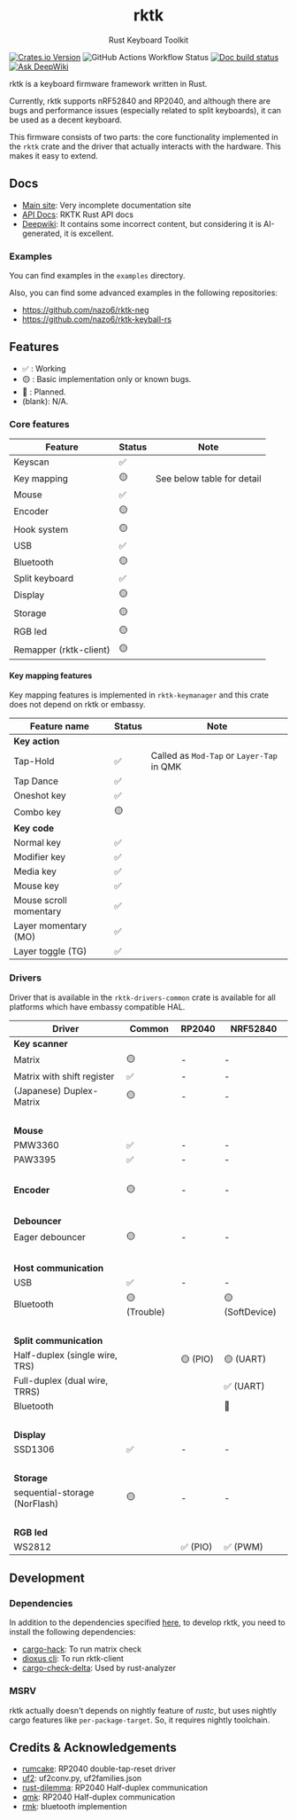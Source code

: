 <h1 align="center">rktk</h1>
<p align="center">Rust Keyboard Toolkit</p>

[![Crates.io Version](https://img.shields.io/crates/v/rktk)](https://crates.io/crates/rktk)
![GitHub Actions Workflow Status](https://img.shields.io/github/actions/workflow/status/nazo6/rktk/lib.yml)
[![Doc build status](https://img.shields.io/github/actions/workflow/status/nazo6/rktk/doc.yml?label=doc)](https://rktk-docs.nazo6.dev)
[![Ask DeepWiki](https://deepwiki.com/badge.svg)](https://deepwiki.com/nazo6/rktk)

rktk is a keyboard firmware framework written in Rust.

Currently, rktk supports nRF52840 and RP2040, and although there are bugs and
performance issues (especially related to split keyboards), it can be used as a
decent keyboard.

This firmware consists of two parts: the core functionality implemented in the
`rktk` crate and the driver that actually interacts with the hardware. This
makes it easy to extend.

## Docs

- [Main site](https://rktk.nazo6.dev/): Very incomplete documentation site
- [API Docs](https://rktk-docs.nazo6.dev/): RKTK Rust API docs
- [Deepwiki](https://deepwiki.com/nazo6/rktk): It contains some incorrect
  content, but considering it is AI-generated, it is excellent.

### Examples

You can find examples in the `examples` directory.

Also, you can find some advanced examples in the following repositories:

- https://github.com/nazo6/rktk-neg
- https://github.com/nazo6/rktk-keyball-rs

## Features

- ✅ : Working
- 🟡 : Basic implementation only or known bugs.
- 🔴 : Planned.
- (blank): N/A.

### Core features

| Feature                | Status | Note                       |
| ---------------------- | ------ | -------------------------- |
| Keyscan                | ✅     |                            |
| Key mapping            | 🟡     | See below table for detail |
| Mouse                  | ✅     |                            |
| Encoder                | 🟡     |                            |
| Hook system            | 🟡     |                            |
| USB                    | ✅     |                            |
| Bluetooth              | 🟡     |                            |
| Split keyboard         | ✅     |                            |
| Display                | 🟡     |                            |
| Storage                | 🟡     |                            |
| RGB led                | 🟡     |                            |
| Remapper (rktk-client) | 🟡     |                            |

#### Key mapping features

Key mapping features is implemented in `rktk-keymanager` and this crate does not
depend on rktk or embassy.

| Feature name           | Status | Note                                      |
| ---------------------- | ------ | ----------------------------------------- |
| **Key action**         |        |                                           |
| Tap-Hold               | ✅     | Called as `Mod-Tap` or `Layer-Tap` in QMK |
| Tap Dance              | ✅     |                                           |
| Oneshot key            | ✅     |                                           |
| Combo key              | 🟡     |                                           |
| **Key code**           |        |                                           |
| Normal key             | ✅     |                                           |
| Modifier key           | ✅     |                                           |
| Media key              | ✅     |                                           |
| Mouse key              | ✅     |                                           |
| Mouse scroll momentary | ✅     |                                           |
| Layer momentary (MO)   | ✅     |                                           |
| Layer toggle (TG)      | ✅     |                                           |

### Drivers

Driver that is available in the `rktk-drivers-common` crate is available for all
platforms which have embassy compatible HAL.

| Driver                         | Common       | RP2040   | NRF52840        |
| ------------------------------ | ------------ | -------- | --------------- |
| **Key scanner**                |              |          |                 |
| Matrix                         | 🟡           | -        | -               |
| Matrix with shift register     | ✅           | -        | -               |
| (Japanese) Duplex-Matrix       | 🟡           | -        | -               |
| &nbsp;                         |              |          |                 |
| **Mouse**                      |              |          |                 |
| PMW3360                        | ✅           | -        | -               |
| PAW3395                        | ✅           | -        | -               |
| &nbsp;                         |              |          |                 |
| **Encoder**                    | 🟡           | -        | -               |
| &nbsp;                         |              |          |                 |
| **Debouncer**                  |              |          |                 |
| Eager debouncer                | 🟡           | -        | -               |
| &nbsp;                         |              |          |                 |
| **Host communication**         |              |          |                 |
| USB                            | ✅           | -        | -               |
| Bluetooth                      | 🟡 (Trouble) |          | 🟡 (SoftDevice) |
| &nbsp;                         |              |          |                 |
| **Split communication**        |              |          |                 |
| Half-duplex (single wire, TRS) |              | 🟡 (PIO) | 🟡 (UART)       |
| Full-duplex (dual wire, TRRS)  |              |          | ✅ (UART)       |
| Bluetooth                      |              |          | 🔴              |
| &nbsp;                         |              |          |                 |
| **Display**                    |              |          |                 |
| SSD1306                        | ✅           | -        | -               |
| &nbsp;                         |              |          |                 |
| **Storage**                    |              |          |                 |
| sequential-storage (NorFlash)  | 🟡           | -        | -               |
| &nbsp;                         |              |          |                 |
| **RGB led**                    |              |          |                 |
| WS2812                         |              | ✅ (PIO) | ✅ (PWM)        |

## Development

### Dependencies

In addition to the dependencies specified [here](https://rktk.nazo6.dev/docs),
to develop rktk, you need to install the following dependencies:

- [cargo-hack](https://github.com/taiki-e/cargo-hack): To run matrix check
- [dioxus cli](https://crates.io/crates/dioxus-cli): To run rktk-client
- [cargo-check-delta](https://github.com/nazo6/cargo-check-delta): Used by
  rust-analyzer

### MSRV

rktk actually doesn't depends on nightly feature of _rustc_, but uses nightly
cargo features like `per-package-target`. So, it requires nightly toolchain.

## Credits & Acknowledgements

- [rumcake](https://github.com/Univa/rumcake): RP2040 double-tap-reset driver
- [uf2](https://github.com/microsoft/uf2): uf2conv.py, uf2families.json
- [rust-dilemma](https://github.com/simmsb/rusty-dilemma): RP2040 Half-duplex
  communication
- [qmk](https://github.com/qmk/qmk_firmware): RP2040 Half-duplex communication
- [rmk](https://github.com/HaoboGu/rmk): bluetooth implemention
